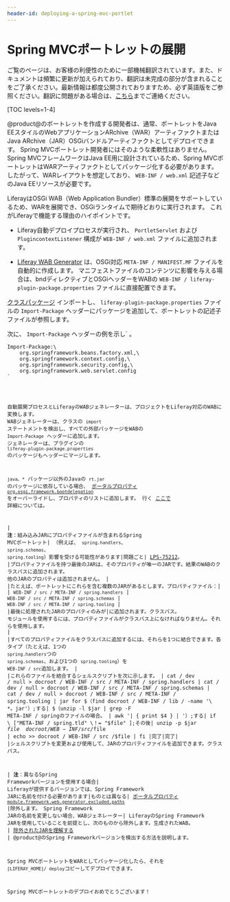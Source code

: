 ```yaml
---
header-id: deploying-a-spring-mvc-portlet
---
```


# Spring MVCポートレットの展開

<p class="alert alert-info"><span class="wysiwyg-color-blue120">ご覧のページは、お客様の利便性のために一部機械翻訳されています。また、ドキュメントは頻繁に更新が加えられており、翻訳は未完成の部分が含まれることをご了承ください。最新情報は都度公開されておりますため、必ず英語版をご参照ください。翻訳に問題がある場合は、<a href="mailto:support-content-jp@liferay.com">こちら</a>までご連絡ください。</span></p>

[TOC levels=1-4]

@product@のポートレットを作成する開発者は、通常、ポートレットをJava EEスタイルのWebアプリケーションARchive（WAR）アーティファクトまたはJava ARchive（JAR）OSGiバンドルアーティファクトとしてデプロイできます。 Spring MVCポートレット開発者にはそのような柔軟性はありません。 Spring MVCフレームワークはJava EE用に設計されているため、Spring MVCポートレットはWARアーティファクトとしてパッケージ化する必要があります。 したがって、WARレイアウトを想定しており、 `WEB-INF / web.xml` 記述子などのJava EEリソースが必要です。

LiferayはOSGi WAB（Web Application Bundler）標準の展開をサポートしているため、WARを展開でき、OSGiランタイムで期待どおりに実行されます。 これがLiferayで機能する理由のハイポイントです。

  - Liferay自動デプロイプロセスが実行され、 `PortletServlet` および `PlugincontextListener` 構成が `WEB-INF / web.xml` ファイルに追加されます。

  - [Liferay WAB Generator](/docs/7-1/tutorials/-/knowledge_base/t/using-the-wab-generator) は、OSGi対応 `META-INF / MANIFEST.MF` ファイルを自動的に作成します。 マニフェストファイルのコンテンツに影響を与える場合は、bndディレクティブとOSGiヘッダーをWABの `WEB-INF / liferay-plugin-package.properties` ファイルに直接配置できます。

[クラスパッケージ](/docs/7-1/tutorials/-/knowledge_base/t/importing-packages) インポートし、 `liferay-plugin-package.properties` ファイルの `Import-Package` ヘッダーにパッケージを追加して、ポートレットの記述子ファイルが参照します。

次に、 `Import-Package` ヘッダーの例を示し` 。</p>

<pre><code>Import-Package:\
    org.springframework.beans.factory.xml,\
    org.springframework.context.config,\
    org.springframework.security.config,\
    org.springframework.web.servlet.config
`</pre>

自動展開プロセスとLiferayのWABジェネレーターは、プロジェクトをLiferay対応のWABに変換します。 WABジェネレーターは、クラスの `import` ステートメントを検出し、すべての外部パッケージをWABの `Import-Package` ヘッダーに追加します。 ジェネレーターは、プラグインの `liferay-plugin-package.properties` のパッケージもヘッダーにマージします。

`java。*` パッケージ以外のJavaの `rt.jar` のパッケージに依存している場合、 [ポータルプロパティ `org.osgi.framework.bootdelegation`](@platform-ref@/7.1-latest/propertiesdoc/portal.properties.html#Module%20Framework) をオーバーライドし、プロパティのリストに追加します。 行く [ここで](/docs/7-1/tutorials/-/knowledge_base/t/resolving-classnotfoundexception-and-noclassdeffounderror-in-osgi-bundles#case-4-the-missing-class-belongs-to-a-java-runtime-package) 詳細については。

| **注**：組み込みJARにプロパティファイルが含まれるSpring MVCポートレット| （例えば、 `spring.handlers`、 `spring.schemas`、 `spring.tooling`）影響を受ける可能性があります|問題ごと| [LPS-75212](https://issues.liferay.com/browse/LPS-75212)。 |プロパティファイルを持つ最後のJARは、そのプロパティが唯一のJARです。結果のWABのクラスパスに追加されます。 他のJARのプロパティは追加されません。 | |たとえば、ポートレットにこれらを含む複数のJARがあるとします。プロパティファイル：| | `WEB-INF / src / META-INF / spring.handlers` | `WEB-INF / src / META-INF / spring.schemas` | `WEB-INF / src / META-INF / spring.tooling` | |最後に処理されたJARのプロパティのみが|に追加されます。クラスパス。 モジュールを使用するには、プロパティファイルがクラスパス上になければなりません。それらを使用します。 | |すべてのプロパティファイルをクラスパスに追加するには、それらを1つに結合できます。各タイプ（たとえば、1つの `spring.handlers`つの `spring.schemas`、および1つの `spring.tooling`）を `WEB-INF / src`追加します。 | |これらのファイルを結合するシェルスクリプトを次に示します。 | cat / dev / null \> docroot / WEB-INF / src / META-INF / spring.handlers | cat / dev / null \> docroot / WEB-INF / src / META-INF / spring.schemas | cat / dev / null \> docroot / WEB-INF / src / META-INF / spring.tooling | jar for $（find docroot / WEB-INF / lib / -name '\ *。jar'）;する| $（unzip -l $jar | grep -F META-INF / springのファイルの場合。 | awk '| { print $4 } | '）;する| if \ ["META-INF / spring.tld" \！= "$file" \];その後| unzip -p $jar $file \>\> docroot / WEB-INF / src /$file | echo \>\> docroot / WEB-INF / src /$file | fi |完了|完了| |シェルスクリプトを変更および使用して、JARのプロパティファイルを追加できます。クラスパス。

| **注**：異なるSpring Frameworkバージョンを使用する場合| Liferayが提供するバージョンでは、Spring Framework JARに名前を付ける必要があります|ものとは異なる| [ポータルプロパティ `module.framework.web.generator.excluded.paths`](https://docs.liferay.com/ce/portal/7.1-latest/propertiesdoc/portal.properties.html#Module%20Framework) |除外します。 Spring Framework JARの名前を変更しない場合、WABジェネレーター| LiferayのSpring Framework JARを使用していることを前提とし、次のものから除外します。生成されたWAB。 | [除外されたJARを理解する](/docs/7-1/tutorials/-/knowledge_base/t/resolving-a-plugins-dependencies#understanding-excluded-jars) | @product@のSpring Frameworkバージョンを検出する方法を説明します。

Spring MVCポートレットをWARとしてパッケージ化したら、それを `[LIFERAY_HOME]/ deploy`コピーしてデプロイできます。

Spring MVCポートレットのデプロイおめでとうございます！
